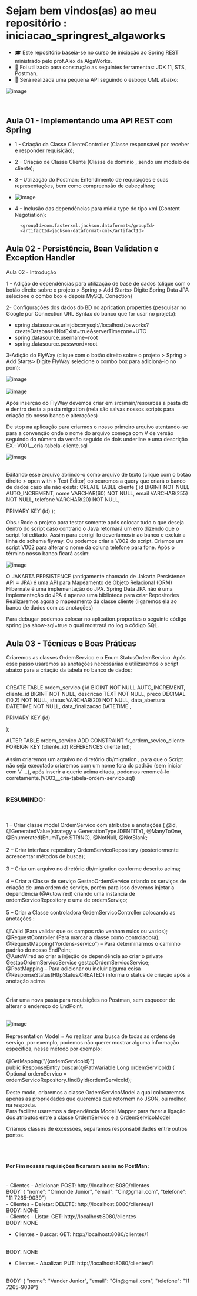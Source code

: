 # Sejam bem vindos(as) ao meu repositório : iniciacao_springrest_algaworks


- :mortar_board: Este repositório baseia-se no curso de iniciação ao Spring REST ministrado pelo prof.Alex da AlgaWorks.
- :construction: Foi utilizado para construção as seguintes ferramentas: JDK 11, STS, Postman.
- :memo: Será realizada uma pequena API seguindo o esboço UML abaixo:


![image](https://user-images.githubusercontent.com/59769434/111009831-7148b480-8373-11eb-8d01-d21a544d9ff2.png)

</br>
<h2>Aula 01 - Implementando uma API REST com Spring</h2>

- 1 - Criação da Classe ClienteController (Classe responsável por receber e responder requisição);
- 2 - Criação de Classe Cliente (Classe de dominio , sendo um modelo de cliente);
- 3 - Utilização do Postman: Entendimento de requisições e suas representações, bem como compreensão de cabeçalhos;
- ![image](https://user-images.githubusercontent.com/59769434/111013866-eae69f80-837f-11eb-83e2-bb8e87f51cb7.png)

- 4 - Inclusão das dependências para midia type do tipo xml (Content Negotiation):
 
		<groupId>com.fasterxml.jackson.dataformat</groupId>
		<artifactId>jackson-dataformat-xml</artifactId>
		
<h2>Aula 02 - Persistência, Bean Validation e Exception Handler</h2>

Aula 02 - Introdução

1 - Adição de dependências para utilização de base de dados (clique com o botão direito sobre o projeto > Spring > Add Starts> Digite Spring Data JPA  selecione o combo box e depois MySQL Conection)

2- Configurações dos dados do BD no aprication.properties (pesquisar no Google por Connection URL Syntax do banco que for usar no projeto):<br>
- spring.datasource.url=jdbc:mysql://localhost/osworks?createDatabaseIfNotExist=true&serverTimezone=UTC
- spring.datasource.username=root
- spring.datasource.password=root

3-Adição do FlyWay (clique com o botão direito sobre o projeto > Spring > Add Starts> Digite FlyWay   selecione o combo box para adicioná-lo no pom):

 
![image](https://user-images.githubusercontent.com/59769434/111552299-c6fcd280-8760-11eb-8a8e-5e007f5daf2a.png)
<br><br>
![image](https://user-images.githubusercontent.com/59769434/111552528-4be7ec00-8761-11eb-9ad3-4e74accaa9ec.png)



 

Após inserção do FlyWay devemos criar em src/main/resources a pasta db e dentro desta a pasta migration (nela são salvas nossos scripts para criação do nosso banco e alterações)<br> 

De stop na aplicação para criarmos o nosso primeiro arquivo atentando-se para a convenção onde o nome do arquivo começa com V de versão seguindo do número da versão seguido de dois underline e uma descrição EX.: V001__cria-tabela-cliente.sql
 
 
![image](https://user-images.githubusercontent.com/59769434/111552628-80f43e80-8761-11eb-97ae-0f45654f3c93.png)

 

<br>
Editando esse arquivo abrindo-o como arquivo de texto (clique com o botão direito > open with > Text Editor) colocaremos a query que criará o banco de dados caso ele não exista:
CREATE TABLE cliente
(
id BIGINT NOT NULL AUTO_INCREMENT,
nome VARCHAR(60) NOT NULL,
email VARCHAR(255) NOT NULL, 
telefone VARCHAR(20) NOT NULL,

PRIMARY KEY (id)
);

Obs.: Rode o projeto para testar somente após colocar tudo o que deseja dentro do script caso contrário o Java retornará um erro dizendo que o script foi editado. Assim para corrigi-lo deveríamos ir ao banco e excluir a linha do schema flyway. Ou podemos criar a V002 do script.
Criamos um script V002 para alterar o nome da coluna telefone para fone.
Após o término nosso banco ficará assim:

![image](https://user-images.githubusercontent.com/59769434/111552609-746fe600-8761-11eb-8ef8-9321a109e32e.png)

O JAKARTA PERSISTENCE (antigamente chamado de Jakarta Persistence API = JPA) é uma API para Mapeamento de Objeto Relacional (ORM) 
Hibernate é uma implementação do JPA.
Spring Data JPA não é uma implementação do JPA é apenas uma biblioteca para criar Repositories
Realizaremos agora o mapeamento da classe cliente (ligaremos ela ao banco de dados com as anotações)

Para debugar podemos colocar no aplication.properties o seguinte código spring.jpa.show-sql=true o qual mostrará no log o código SQL.




<h2>Aula 03 - Técnicas e Boas Práticas</h2>
Criaremos as classes OrdemServico e o Enum StatusOrdemServico. Após esse passo usaremos as anotações necessárias e utilizaremos o script abaixo para a criação da tabela no banco de dados:
<br><br>

CREATE TABLE ordem_servico
(
id BIGINT NOT NULL AUTO_INCREMENT,
cliente_id BIGINT NOT NULL,
descricao TEXT NOT NULL,
preco DECIMAL (10,2) NOT NULL,
status VARCHAR(20) NOT NULL,
data_abertura DATETIME NOT NULL,
data_finalizacao DATETIME ,

PRIMARY KEY (id)

);

ALTER TABLE ordem_servico ADD CONSTRAINT  fk_ordem_sevico_cliente
FOREIGN KEY (cliente_id) REFERENCES cliente (id);
<br><br>
Assim criaremos um arquivo no diretório db/migration , para que o Script não seja executado criaremos com um nome fora do padrão (sem iniciar com V ...), após inserir a querie acima citada, podemos renomeá-lo corretamente.(V003__cria-tabela-ordem-servico.sql)
<br><br>

<h3> RESUMINDO:</h3>
<br><br>
1 – Criar classe model OrdemServico com atributos e anotações (
@id, @GeneratedValue(strategy = GenerationType.IDENTITY), @ManyToOne, @Enumerated(EnumType.STRING), @NotNull, @NotBlank;
<br><br>
2 – Criar interface repository OrdemServicoRepository (posteriormente acrescentar métodos de busca);
<br><br>
3 – Criar um arquivo no diretório db/migration conforme descrito acima;
<br><br>
4 – Criar a Classe de serviço GestaoOrdemService criando os serviços de criação de uma ordem de serviço, porém para isso devemos injetar a dependência (@Autowired) criando uma instancia de ordemServicoRepository e uma de ordemServiço;
<br><br>
5 – Criar a Classe controladora  OrdemServicoController colocando as anotações :
<br><br>
@Valid (Para validar que os campos não venham nulos ou vazios);<br>
@RequestController (Para marcar a classe como controladora);<br>
@RequestMapping(“/ordens-servico”) – Para determinarmos o caminho padrão do nosso EndPoint;<br>
@AutoWired ao criar a injeção de dependência ao criar o private GestaoOrdemServicoService gestaoOrdemServicoService;<br>
@PostMapping – Para adicionar ou incluir alguma coisa<br>
@ResponseStatus(HttpStatus.CREATED) informa o status de criação após a anotação acima<br>
<br><br>
Criar uma nova pasta para requisições no Postman, sem esquecer de alterar o endereço do EndPoint.
<br><br>

![image](https://user-images.githubusercontent.com/59769434/112075254-e9bf2a80-8b56-11eb-9956-f6ea2822a54d.png)
<br><br>
Representation Model = Ao realizar uma busca de todas as ordens de serviço ,por exemplo, podemos não querer mostrar alguma informação especifica, nesse método por exemplo:<br><br>
@GetMapping("/{ordemServicoId}")<br>
public ResponseEntity<OrdemServico> buscar(@PathVariable Long ordemServicoId) {<br>
Optional<OrdemServico> ordemServico = ordemServicoRepository.findById(ordemServicoId); <br><br>
Deste modo, criaremos a classe OrdemServicoModel a qual colocaremos apenas as propriedades que queremos que retornem no JSON, ou melhor, na resposta. 
<br>
Para facilitar usaremos a dependência Model Mapper para fazer a  ligação dos atributos entre a classe OrdemServico e a OrdemServicoModel

Criamos classes de excessões, separamos responsabilidades entre outros pontos.

</br></br>
<h4>Por Fim nossas requisições ficararam assim no PostMan:</h4>
<br>
- Clientes - Adicionar:
POST:  http://localhost:8080/clientes
<br>
BODY: {
"nome": "Ormonde Junior",
"email": "Cin@gmail.com",
"telefone": "11 7265-9039"}
<br>
- Clientes - Deletar:
DELETE:  http://localhost:8080/clientes/1
<br>
BODY: NONE
<br>
- Clientes - Listar:
GET:  http://localhost:8080/clientes
<br>
BODY: NONE
<br>

- Clientes - Buscar:
GET:  http://localhost:8080/clientes/1
<br>
BODY: NONE
<br>

- Clientes - Atualizar:
PUT:  http://localhost:8080/clientes/1
<br>
BODY: {
"nome": "Vander Junior",
"email": "Cin@gmail.com",
"telefone": "11 7265-9039"}
<br>
